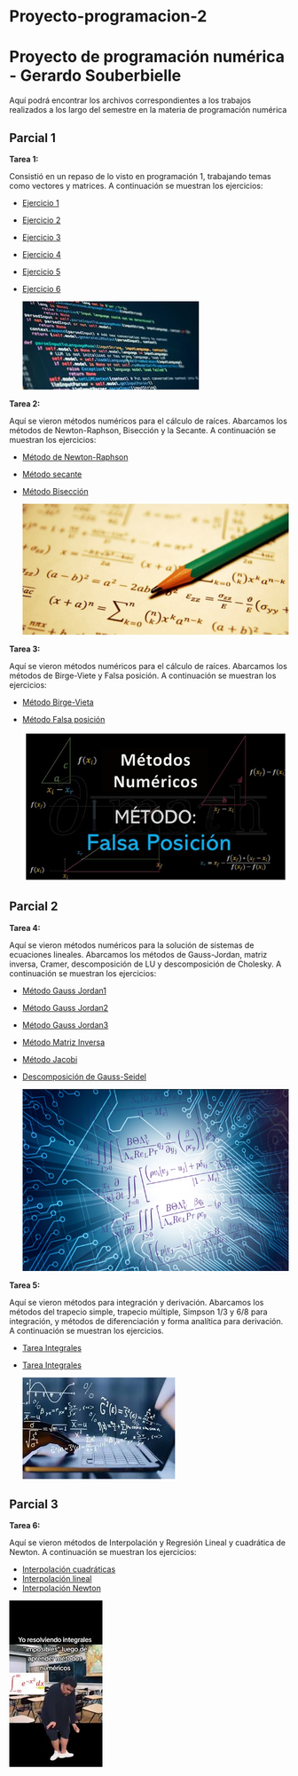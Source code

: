 # Proyecto-programacion-2
# Proyecto de programación numérica - Gerardo Souberbielle

Aquí podrá encontrar los archivos correspondientes a los trabajos realizados a los largo del semestre en la materia de programación numérica


## Parcial 1

**Tarea 1:**

Consistió en un repaso de lo visto en programación 1, trabajando temas como vectores y matrices. A continuación se muestran los ejercicios:

- [Ejercicio 1](https://github.com/GerardoSouberbielle/Proyecto-programacion-2/blob/main/EJERCICIO%201.py)
- [Ejercicio 2](https://github.com/GerardoSouberbielle/Proyecto-programacion-2/blob/main/EJERCICIO%202.py)
- [Ejercicio 3](https://github.com/GerardoSouberbielle/Proyecto-programacion-2/blob/main/EJERCICIO%203.py)
- [Ejercicio 4](https://github.com/GerardoSouberbielle/Proyecto-programacion-2/blob/main/EJERCICIO%204.py)
- [Ejercicio 5](https://github.com/GerardoSouberbielle/Proyecto-programacion-2/blob/main/EJERCICIO%205.py)
- [Ejercicio 6](https://github.com/GerardoSouberbielle/Proyecto-programacion-2/blob/main/EJERCICIO%206.py)
  

  ![](https://github.com/GerardoSouberbielle/Proyecto-programacion-2/blob/main/imagentarea1.jpeg)


  
**Tarea 2:**

Aquí se vieron métodos numéricos para el cálculo de raíces. Abarcamos los métodos de Newton-Raphson, Bisección y la Secante. A continuación se muestran los ejercicios:

- [Método de Newton-Raphson](https://github.com/GerardoSouberbielle/Proyecto-programacion-2/blob/main/newton%20rapson.py)
- [Método secante](https://github.com/GerardoSouberbielle/Proyecto-programacion-2/blob/main/secante.py)
- [Método Bisección](https://github.com/GerardoSouberbielle/Proyecto-programacion-2/blob/main/Biseccion.py)


  ![](https://github.com/GerardoSouberbielle/Proyecto-programacion-2/blob/main/imagentarea2.jpg)


**Tarea 3:** 

Aquí se vieron métodos numéricos para el cálculo de raíces. Abarcamos los métodos de Birge-Viete y Falsa posición. A continuación se muestran los ejercicios:

- [Método Birge-Vieta](https://github.com/GerardoSouberbielle/Proyecto-programacion-2/blob/main/M%C3%A9todo%20de%20Birge-Vieta.py)
- [Método Falsa posición](https://github.com/GerardoSouberbielle/Proyecto-programacion-2/blob/main/Metodo%20de%20la%20falsa%20posicion.py)


  ![](https://github.com/GerardoSouberbielle/Proyecto-programacion-2/blob/main/imagentarea3.jpg)


## Parcial 2

**Tarea 4:**

Aquí se vieron métodos numéricos para la solución de sistemas de ecuaciones lineales. Abarcamos los métodos de Gauss-Jordan, matriz inversa, Cramer, descomposición de LU y descomposición de Cholesky. A continuación se muestran los ejercicios:

- [Método Gauss Jordan1](https://github.com/GerardoSouberbielle/Proyecto-programacion-2/blob/main/Gauss%20Jordan%201%20sistema%20ec%20lineales.py)
- [Método Gauss Jordan2](https://github.com/GerardoSouberbielle/Proyecto-programacion-2/blob/main/Gauss%20jordan%202%20sist%20ecuaciones.py)
- [Método Gauss Jordan3](https://github.com/GerardoSouberbielle/Proyecto-programacion-2/blob/main/Gauss%20jordan%203%20sist%20ec.py)
- [Método Matriz Inversa](https://github.com/GerardoSouberbielle/Proyecto-programacion-2/blob/main/Tarea%20Matriz.py)
- [Método Jacobi](https://github.com/GerardoSouberbielle/Proyecto-programacion-2/blob/main/Metodo%20de%20Jacobi.py)
- [Descomposición de Gauss-Seidel](https://github.com/GerardoSouberbielle/Proyecto-programacion-2/blob/main/Metodo%20de%20gauss%20seidel.py)

  
  ![](https://github.com/GerardoSouberbielle/Proyecto-programacion-2/blob/main/imagentarea4.png)


**Tarea 5:**

Aquí se vieron métodos para integración y derivación. Abarcamos los métodos del trapecio simple, trapecio múltiple, Simpson 1/3 y 6/8 para integración, y métodos de diferenciación y forma analítica para derivación. A continuación se muestran los ejercicios. 

- [Tarea Integrales](https://github.com/GerardoSouberbielle/Proyecto-programacion-2/blob/main/Tarea%20integrales.py)
- [Tarea Integrales](https://github.com/GerardoSouberbielle/Proyecto-programacion-2/blob/main/Tarea%20DERIVADAS.py)


  ![](https://github.com/GerardoSouberbielle/Proyecto-programacion-2/blob/main/imagentarea5.jpeg)


## Parcial 3

**Tarea 6:**

Aquí se vieron métodos de Interpolación y Regresión Lineal y cuadrática de Newton. A continuación se muestran los ejercicios:

- [Interpolación cuadráticas](https://github.com/GerardoSouberbielle/Proyecto-programacion-2/blob/main/Interpolacion_cuadr%C3%A1tica.py)
- [Interpolación lineal](https://github.com/GerardoSouberbielle/Proyecto-programacion-2/blob/main/interpolacion_lineal.py)
- [Interpolación Newton](https://github.com/GerardoSouberbielle/Proyecto-programacion-2/blob/main/Interpolacion_Newton.py)



 ![](https://github.com/GerardoSouberbielle/Proyecto-programacion-2/blob/main/imagentarea6.jpeg)
